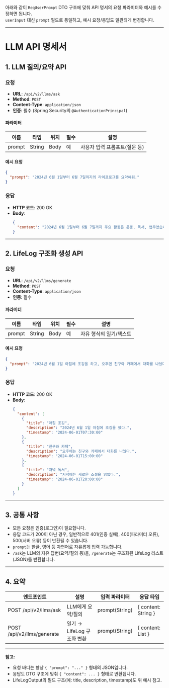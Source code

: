 아래와 같이 `ReqUserPrompt` DTO 구조에 맞춰 API 명서의 요청 파라미터와 예시를 수정하면 됩니다.  
`userInput` 대신 `prompt` 필드로 통일하고, 예시 요청/응답도 일관되게 변경합니다.

---

# LLM API 명세서

## 1. LLM 질의/요약 API

### 요청

- **URL**: `/api/v2/llms/ask`
- **Method**: `POST`
- **Content-Type**: `application/json`
- **인증**: 필수 (Spring Security의 `@AuthenticationPrincipal`)

#### 파라미터

| 이름    | 타입   | 위치 | 필수 | 설명                        |
|---------|--------|------|------|-----------------------------|
| prompt  | String | Body | 예   | 사용자 입력 프롬프트(질문 등) |

#### 예시 요청

```json
{
  "prompt": "2024년 6월 1일부터 6월 7일까지의 라이프로그를 요약해줘."
}
```

### 응답

- **HTTP 코드**: 200 OK
- **Body**:
  ```json
  {
    "content": "2024년 6월 1일부터 6월 7일까지 주요 활동은 운동, 독서, 업무였습니다. 감정 변화는 대체로 긍정적이었습니다."
  }
  ```

---

## 2. LifeLog 구조화 생성 API

### 요청

- **URL**: `/api/v2/llms/generate`
- **Method**: `POST`
- **Content-Type**: `application/json`
- **인증**: 필수

#### 파라미터

| 이름    | 타입   | 위치 | 필수 | 설명                    |
|---------|--------|------|------|-------------------------|
| prompt  | String | Body | 예   | 자유 형식의 일기/텍스트 |

#### 예시 요청

```json
{
  "prompt": "2024년 6월 1일 아침에 조깅을 하고, 오후엔 친구와 카페에서 대화를 나눴다. 저녁엔 새로운 소설을 읽었다."
}
```

### 응답

- **HTTP 코드**: 200 OK
- **Body**:
  ```json
  {
    "content": [
      {
        "title": "아침 조깅",
        "description": "2024년 6월 1일 아침에 조깅을 했다.",
        "timestamp": "2024-06-01T07:30:00"
      },
      {
        "title": "친구와 카페",
        "description": "오후에는 친구와 카페에서 대화를 나눴다.",
        "timestamp": "2024-06-01T15:00:00"
      },
      {
        "title": "저녁 독서",
        "description": "저녁에는 새로운 소설을 읽었다.",
        "timestamp": "2024-06-01T20:00:00"
      }
    ]
  }
  ```

---

## 3. 공통 사항

- 모든 요청은 인증(로그인)이 필요합니다.
- 응답 코드가 200이 아닌 경우, 일반적으로 401(인증 실패), 400(파라미터 오류), 500(서버 오류) 등이 반환될 수 있습니다.
- `prompt`는 한글, 영어 등 자연어로 자유롭게 입력 가능합니다.
- `/ask`는 LLM의 자유 답변(요약/질의 등)을, `/generate`는 구조화된 LifeLog 리스트(JSON)를 반환합니다.

---

## 4. 요약

| 엔드포인트                | 설명                       | 입력 파라미터         | 응답 타입               |
|---------------------------|----------------------------|-----------------------|-------------------------|
| POST /api/v2/llms/ask     | LLM에게 요약/질의          | prompt(String)        | { content: String }     |
| POST /api/v2/llms/generate| 일기 → LifeLog 구조화 변환 | prompt(String)        | { content: List }       |

---

**참고:**
- 요청 바디는 항상 `{ "prompt": "..." }` 형태의 JSON입니다.
- 응답도 DTO 구조에 맞춰 `{ "content": ... }` 형태로 반환됩니다.
- LifeLogOutput의 필드 구조(예: title, description, timestamp)도 위 예시 참고.
